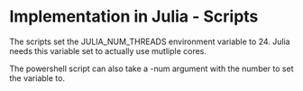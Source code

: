 # Implementation in Julia - Scripts

The scripts set the JULIA_NUM_THREADS environment variable to 24. Julia needs this variable set to actually use mutliple cores.

The powershell script can also take a -num argument with the number to set the variable to.
